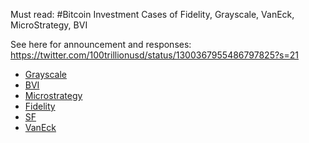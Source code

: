 Must read: #Bitcoin Investment Cases of Fidelity, Grayscale, VanEck, MicroStrategy, BVI

See here for announcement and responses: https://twitter.com/100trillionusd/status/1300367955486797825?s=21

* [Grayscale](Grayscale_Valuing_Bitcoin.pdf)
* [BVI](May-2020-BVI-Letter-Macro-Outlook.pdf)
* [Microstrategy](MicroStrategy%20Adopts%20Bitcoin%20as%20Primary%20Treasury%20Reserve%20Asset.pdf)
* [Fidelity](bitinvthessisstoreofvalue.pdf)
* [SF](sf.xls)
* [VanEck](vaneck-digital-assets--the-investment-case-for-bitcoin(1).pdf)
